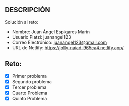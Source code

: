 ## DESCRIPCIÓN

Solución al reto:

- Nombre: Juan Ángel Espigares Marín
- Usuario Platzi: juanangel123
- Correo Electrónico: juanangel123@gmail.com
- URL de Netlify: https://jolly-naiad-965ca4.netlify.app/

## Reto:

- [x] Primer problema
- [x] Segundo problema
- [x] Tercer problema
- [x] Cuarto Problema
- [x] Quinto Problema
